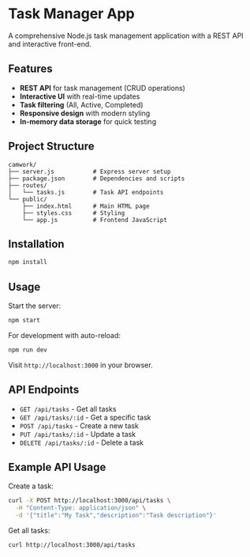 # Task Manager App

A comprehensive Node.js task management application with a REST API and interactive front-end.

## Features

- **REST API** for task management (CRUD operations)
- **Interactive UI** with real-time updates
- **Task filtering** (All, Active, Completed)
- **Responsive design** with modern styling
- **In-memory data storage** for quick testing

## Project Structure

```
camwork/
├── server.js           # Express server setup
├── package.json        # Dependencies and scripts
├── routes/
│   └── tasks.js        # Task API endpoints
└── public/
    ├── index.html      # Main HTML page
    ├── styles.css      # Styling
    └── app.js          # Frontend JavaScript
```

## Installation

```bash
npm install
```

## Usage

Start the server:

```bash
npm start
```

For development with auto-reload:

```bash
npm run dev
```

Visit `http://localhost:3000` in your browser.

## API Endpoints

- `GET /api/tasks` - Get all tasks
- `GET /api/tasks/:id` - Get a specific task
- `POST /api/tasks` - Create a new task
- `PUT /api/tasks/:id` - Update a task
- `DELETE /api/tasks/:id` - Delete a task

## Example API Usage

Create a task:
```bash
curl -X POST http://localhost:3000/api/tasks \
  -H "Content-Type: application/json" \
  -d '{"title":"My Task","description":"Task description"}'
```

Get all tasks:
```bash
curl http://localhost:3000/api/tasks
```
